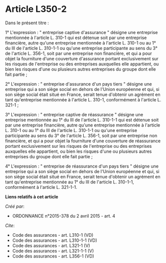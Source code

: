 # Article L350-2

Dans le présent titre : 

1° L'expression : " entreprise captive d'assurance " désigne une entreprise mentionnée à l'article L. 310-1 qui est détenue
soit par une entreprise financière, autre qu'une entreprise mentionnée à l'article L. 310-1 ou au 1° du III de l'article L.
310-1-1 ou qu'une entreprise participante au sens du 3° de l'article L. 356-1, soit par une entreprise non financière, et qui
a pour objet la fourniture d'une couverture d'assurance portant exclusivement sur les risques de l'entreprise ou des
entreprises auxquelles elle appartient, ou bien les risques d'une ou plusieurs autres entreprises du groupe dont elle fait
partie ; 

2° L'expression : " entreprise d'assurance d'un pays tiers " désigne une entreprise qui a son siège social en dehors de
l'Union européenne et qui, si son siège social était situé en France, serait tenue d'obtenir un agrément en tant
qu'entreprise mentionnée à l'article L. 310-1, conformément à l'article L. 321-1 ; 

3° L'expression : " entreprise captive de réassurance " désigne une entreprise mentionnée au 1° du III de l'article L.
310-1-1 qui est détenue soit par une entreprise financière, autre qu'une entreprise mentionnée à l'article L. 310-1 ou au 1°
du III de l'article L. 310-1-1 ou qu'une entreprise participante au sens du 3° de l'article L. 356-1, soit par une entreprise
non financière, et qui a pour objet la fourniture d'une couverture de réassurance portant exclusivement sur les risques de
l'entreprise ou des entreprises auxquelles elle appartient, ou bien les risques d'une ou plusieurs autres entreprises du
groupe dont elle fait partie ; 

4° L'expression : " entreprise de réassurance d'un pays tiers " désigne une entreprise qui a son siège social en dehors de
l'Union européenne et qui, si son siège social était situé en France, serait tenue d'obtenir un agrément en tant
qu'entreprise mentionnée au 1° du III de l'article L. 310-1-1, conformément à l'article L. 321-1-1.

**Liens relatifs à cet article**

_Créé par_:

  - ORDONNANCE n°2015-378 du 2 avril 2015 - art. 4

_Cite_:

  - Code des assurances - art. L310-1 (VD)
  - Code des assurances - art. L310-1-1 (VD)
  - Code des assurances - art. L321-1 (V)
  - Code des assurances - art. L321-1-1 (V)
  - Code des assurances - art. L356-1 (VD)
